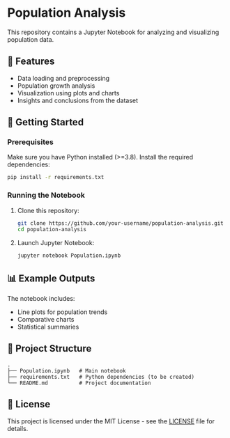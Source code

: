 # Population Analysis

This repository contains a Jupyter Notebook for analyzing and visualizing population data.

## 📌 Features
- Data loading and preprocessing
- Population growth analysis
- Visualization using plots and charts
- Insights and conclusions from the dataset

## 🚀 Getting Started

### Prerequisites
Make sure you have Python installed (>=3.8). Install the required dependencies:

```bash
pip install -r requirements.txt
```

### Running the Notebook
1. Clone this repository:
   ```bash
   git clone https://github.com/your-username/population-analysis.git
   cd population-analysis
   ```

2. Launch Jupyter Notebook:
   ```bash
   jupyter notebook Population.ipynb
   ```

## 📊 Example Outputs
The notebook includes:
- Line plots for population trends
- Comparative charts
- Statistical summaries

## 📂 Project Structure
```
.
├── Population.ipynb   # Main notebook
├── requirements.txt   # Python dependencies (to be created)
└── README.md          # Project documentation
```

## 📝 License
This project is licensed under the MIT License - see the [LICENSE](LICENSE) file for details.
